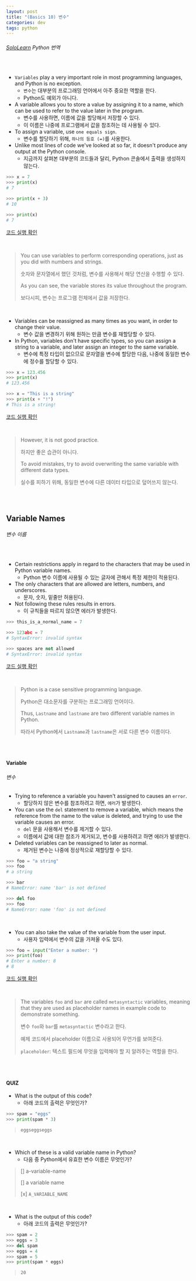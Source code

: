 ```yaml
---
layout: post
title: "(Basics 10) 변수"
categories: dev
tags: python
---
```


###### [SoloLearn](https://www.sololearn.com) Python 번역

<br>

- `Variables` play a very important role in most programming languages, and Python is no exception.
  - `변수`는 대부분의 프로그래밍 언어에서 아주 중요한 역할을 한다.
  - Python도 예외가 아니다.
- A variable allows you to store a value by assigning it to a name, which can be used to refer to the value later in the program.
  - 변수를 사용하면, 이름에 값을 할당해서 저장할 수 있다.
  - 이 이름은 나중에 프로그램에서 값을 참조하는 데 사용될 수 있다.
- To assign a variable, use `one equals sign`.
  - 변수를 할당하기 위해, `하나의 등호 (=)`를 사용한다.
- Unlike most lines of code we've looked at so far, it doesn't produce any output at the Python console.
  - 지금까지 살펴본 대부분의 코드들과 달리, Python 콘솔에서 출력을 생성하지 않는다.

```python
>>> x = 7
>>> print(x)
# 7

>>> print(x + 3)
# 10

>>> print(x)
# 7
```

[코드 실행 확인](https://code.sololearn.com/288/#py)

<br>

> You can use variables to perform corresponding operations, just as you did with numbers and strings.
>
> 숫자와 문자열에서 했던 것처럼, 변수를 사용해서 해당 연산을 수행할 수 있다.
>
> As you can see, the variable stores its value throughout the program.
>
> 보다시피, 변수는 프로그램 전체에서 값을 저장한다.

<br>

- Variables can be reassigned as many times as you want, in order to change their value.
  - 변수 값을 변경하기 위해 원하는 만큼 변수를 재할당할 수 있다.
- In Python, variables don't have specific types, so you can assign a string to a variable, and later assign an integer to the same variable.
  - 변수에 특정 타입이 없으므로 문자열을 변수에 할당한 다음, 나중에 동일한 변수에 정수를 할당할 수 있다.

```python
>>> x = 123.456
>>> print(x)
# 123.456

>>> x = "This is a string"
>>> print(x + "!")
# This is a string!
```

[코드 실행 확인](https://code.sololearn.com/289/#py)

<br>

> However, it is not good practice.
>
> 하지만 좋은 습관이 아니다.
>
> To avoid mistakes, try to avoid overwriting the same variable with different data types.
>
> 실수를 피하기 위해, 동일한 변수에 다른 데이터 타입으로 덮어쓰지 않는다.

<br>

<br>

## Variable Names

###### 변수 이름

<br>

- Certain restrictions apply in regard to the characters that may be used in Python variable names.
  - Python 변수 이름에 사용될 수 있는 글자에 관해서 특정 제한이 적용된다.
- The only characters that are allowed are letters, numbers, and underscores.
  - 문자, 숫자, 밑줄만 허용된다.
- Not following these rules results in errors.
  - 이 규칙들을 따르지 않으면 에러가 발생한다.

```python
>>> this_is_a_normal_name = 7

>>> 123abc = 7
# SyntaxError: invalid syntax

>>> spaces are not allowed
# SyntaxError: invalid syntax
```

[코드 실행 확인](https://code.sololearn.com/290/#py)

<br>

> Python is a case sensitive programming language.
>
> Python은 대소문자를 구분하는 프로그래밍 언어이다.
>
> Thus, `Lastname` and `lastname` are two different variable names in Python.
>
> 따라서 Python에서 `Lastname`과 `lastname`은 서로 다른 변수 이름이다.

<br>

<br>

#### Variable

###### 변수

- Trying to reference a variable you haven't assigned to causes an `error`.
  - 할당하지 않은 변수를 참조하려고 하면, `에러`가 발생한다.
- You can use the `del` statement to remove a variable, which means the reference from the name to the value is deleted, and trying to use the variable causes an error.
  - `del` 문을 사용해서 변수를 제거할 수 있다.
  - 이름에서 값에 대한 참조가 제거되고, 변수를 사용하려고 하면 에러가 발생한다.
- Deleted variables can be reassigned to later as normal.
  - 제거된 변수는 나중에 정상적으로 재할당할 수 있다.

```python
>>> foo = "a string"
>>> foo
# a string

>>> bar
# NameError: name 'bar' is not defined

>>> del foo
>>> foo
# NameError: name 'foo' is not defined
```

<br>

- You can also take the value of the variable from the user input.
  - 사용자 입력에서 변수의 값을 가져올 수도 있다.

```python
>>> foo = input("Enter a number: ")
>>> print(foo)
# Enter a number: 8
# 8
```

[코드 실행 확인](https://code.sololearn.com/949/#py)

<br>

> The variables `foo` and `bar` are called `metasyntactic` variables, meaning that they are used as placeholder names in example code to demonstrate something.
>
> 변수 `foo`와 `bar`를 `metasyntactic` 변수라고 한다.
>
> 예제 코드에서 placeholder 이름으로 사용되어 무언가를 보여준다.
>
> `placeholder`: 텍스트 필드에 무엇을 입력해야 할 지 알려주는 역할을 한다.

<br>

<br>

#### QUIZ

- What is the output of this code?
  - 아래 코드의 출력은 무엇인가?

```python
>>> spam = "eggs"
>>> print(spam * 3)
```

> `eggseggseggs`

<br>

- Which of these is a valid variable name in Python?
  - 다음 중 Python에서 유효한 변수 이름은 무엇인가?

> [] a-variable-name
>
> [] a variable name
>
> [x] `A_VARIABLE_NAME`

<br>

- What is the output of this code?
  - 아래 코드의 출력은 무엇인가?

```python
>>> spam = 2
>>> eggs = 3
>>> del spam
>>> eggs = 4
>>> spam = 5
>>> print(spam * eggs)
```

> `20`

<br>

<br>